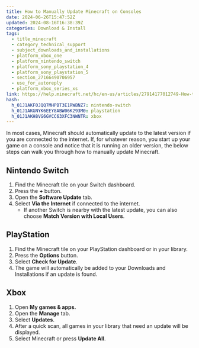 ```yaml
---
title: How to Manually Update Minecraft on Consoles
date: 2024-06-26T15:47:52Z
updated: 2024-08-16T16:38:39Z
categories: Download & Install
tags:
  - title_minecraft
  - category_technical_support
  - subject_downloads_and_installations
  - platform_xbox_one
  - platform_nintendo_switch
  - platform_sony_playstation_4
  - platform_sony_playstation_5
  - section_27166490706957
  - use_for_autoreply
  - platform_xbox_series_xs
link: https://help.minecraft.net/hc/en-us/articles/27914177012749-How-to-Manually-Update-Minecraft-on-Consoles
hash:
  h_01J1AKF0JQQ7MHPBT3E1RWBNZ7: nintendo-switch
  h_01J1AKGNYK6EEY8ABW06K293M0: playstation
  h_01J1AKH8VG6GVCC63XFC3NWNTR: xbox
---
```


In most cases, Minecraft should automatically update to the latest version if you are connected to the internet. If, for whatever reason, you start up your game on a console and notice that it is running an older version, the below steps can walk you through how to manually update Minecraft.

## Nintendo Switch

1.  Find the Minecraft tile on your Switch dashboard.
2.  Press the **+** button.
3.  Open the **Software Update** tab.
4.  Select **Via the Internet** if connected to the internet.
    - If another Switch is nearby with the latest update, you can also choose **Match Version with Local Users**.

## PlayStation

1.  Find the Minecraft tile on your PlayStation dashboard or in your library.
2.  Press the **Options** button.
3.  Select **Check for Update**.
4.  The game will automatically be added to your Downloads and Installations if an update is found.

## Xbox

1.  Open **My games & apps.**
2.  Open the **Manage** tab.
3.  Select **Updates**.
4.  After a quick scan, all games in your library that need an update will be displayed.
5.  Select Minecraft or press **Update All**.
